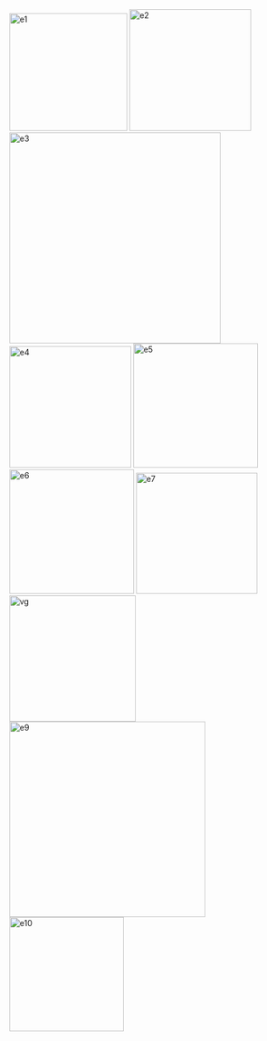 <img width="208" alt="e1" src="https://github.com/user-attachments/assets/f292a40a-d2ee-4c15-b637-e6c69e055d10">
<img width="215" alt="e2" src="https://github.com/user-attachments/assets/521b8f43-93a0-43c6-8fe7-25fff6d47656">
<img width="373" alt="e3" src="https://github.com/user-attachments/assets/689ab201-c901-451d-acc2-ec35fcbb7d06">
<img width="215" alt="e4" src="https://github.com/user-attachments/assets/9574b1a3-0b44-4129-a37f-b426246a16f7">
<img width="220" alt="e5" src="https://github.com/user-attachments/assets/317ff783-a94b-4f77-89b3-370223fda449">
<img width="220" alt="e6" src="https://github.com/user-attachments/assets/6d9efce1-20d5-47f2-895d-9d934d6de0af">
<img width="214" alt="e7" src="https://github.com/user-attachments/assets/b96c179a-d7c4-437d-b585-87dfea203bbf">
<img width="223" alt="vg" src="https://github.com/user-attachments/assets/499a52b6-b01c-405b-a6c9-d05f6b2f29d6">
<img width="346" alt="e9" src="https://github.com/user-attachments/assets/45a763a5-12e1-413e-b910-d780a2691f3a">
<img width="202" alt="e10" src="https://github.com/user-attachments/assets/10b65c76-335f-45ce-9fa3-7ebb1de465d1">
